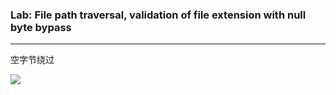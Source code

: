### Lab: File path traversal, validation of file extension with null byte bypass

---



空字节绕过

![](https://gitee.com/bx33661/image/raw/master/path/image-20241217154323413.png)